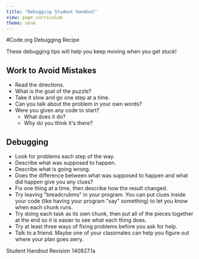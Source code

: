 ```yaml
---
title: "Debugging Student Handout"
view: page_curriculum
theme: none
---
```


#Code.org Debugging Recipe

These debugging tips will help you keep moving when you get stuck!

## Work to Avoid Mistakes
* Read the directions.
* What is the goal of the puzzle?
* Take it slow and go one step at a time.
* Can you talk about the problem in your own words?
* Were you given any code to start?
	* What does it do?
	* Why do you think it's there?


## Debugging
* Look for problems each step of the way.
* Describe what was supposed to happen.
* Describe what is going wrong.
* Does the difference between what was supposed to happen and what did happen give you any clues?
* Fix one thing at a time, then describe how the result changed.
* Try leaving "breadcrubms" in your program. You can put clues inside your code (like having your program "say" something) to let you know when each chunk runs.
* Try doing each task as its own chunk, then put all of the pieces together at the end so it is easier to see what each thing does.
* Try at least three ways of fixing problems before you ask for help.
* Talk to a friend. Maybe one of your classmates can help you figure out where your plan goes awry.

Student Handout
Revision 140827.1a